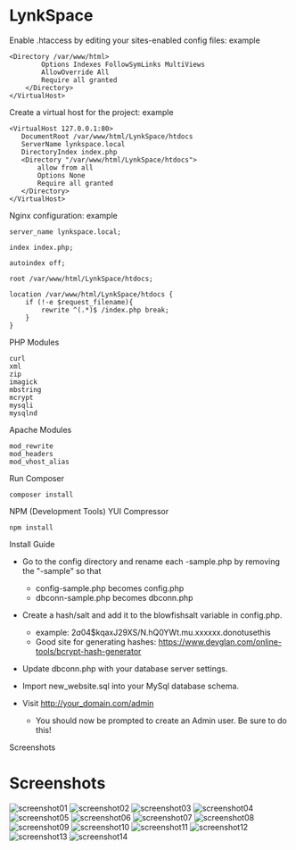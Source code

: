 # LynkSpace
Enable .htaccess by editing your sites-enabled config files: example
```
<Directory /var/www/html>
        Options Indexes FollowSymLinks MultiViews
        AllowOverride All
        Require all granted
    </Directory>
</VirtualHost>
```
 Create a virtual host for the project: example
```
<VirtualHost 127.0.0.1:80>
   DocumentRoot /var/www/html/LynkSpace/htdocs
   ServerName lynkspace.local
   DirectoryIndex index.php
   <Directory "/var/www/html/LynkSpace/htdocs">
       allow from all
       Options None
       Require all granted
   </Directory>
</VirtualHost>
```
Nginx configuration: example
```
server_name lynkspace.local;

index index.php;

autoindex off;

root /var/www/html/LynkSpace/htdocs;

location /var/www/html/LynkSpace/htdocs {
    if (!-e $request_filename){
        rewrite ^(.*)$ /index.php break;
    }
}
```
 PHP Modules
```
curl
xml
zip
imagick
mbstring
mcrypt
mysqli
mysqlnd
```
 Apache Modules
```
mod_rewrite
mod_headers
mod_vhost_alias
```
Run Composer
```
composer install
```
NPM (Development Tools) YUI Compressor
```
npm install
```

Install Guide

- Go to the config directory and rename each -sample.php by removing the "-sample" so that 
    - config-sample.php becomes config.php
    - dbconn-sample.php becomes dbconn.php
    
- Create a hash/salt and add it to the blowfishsalt variable in config.php.
    - example: $2a$04$kqaxJ29XS/N.hQ0YWt.mu.xxxxxx.donotusethis
    - Good site for generating hashes: https://www.devglan.com/online-tools/bcrypt-hash-generator
    
- Update dbconn.php with your database server settings.

- Import new_website.sql into your MySql database schema.

- Visit http://your_domain.com/admin 
    - You should now be prompted to create an Admin user. Be sure to do this!
    
Screenshots
# Screenshots
![screenshot01](https://github.com/teklynk/LynkSpace/blob/development/screenshots/screenshot01.png)
![screenshot02](https://github.com/teklynk/lynkspace/blob/development/screenshots/screenshot02.png)
![screenshot03](https://github.com/teklynk/lynkspace/blob/development/screenshots/screenshot03.png)
![screenshot04](https://github.com/teklynk/lynkspace/blob/development/screenshots/screenshot04.png)
![screenshot05](https://github.com/teklynk/lynkspace/blob/development/screenshots/screenshot05.png)
![screenshot06](https://github.com/teklynk/lynkspace/blob/development/screenshots/screenshot06.png)
![screenshot07](https://github.com/teklynk/lynkspace/blob/development/screenshots/screenshot07.png)
![screenshot08](https://github.com/teklynk/lynkspace/blob/development/screenshots/screenshot08.png)
![screenshot09](https://github.com/teklynk/lynkspace/blob/development/screenshots/screenshot09.png)
![screenshot10](https://github.com/teklynk/lynkspace/blob/development/screenshots/screenshot10.png)
![screenshot11](https://github.com/teklynk/lynkspace/blob/development/screenshots/screenshot11.png)
![screenshot12](https://github.com/teklynk/lynkspace/blob/development/screenshots/screenshot12.png)
![screenshot13](https://github.com/teklynk/lynkspace/blob/development/screenshots/screenshot13.png)
![screenshot14](https://github.com/teklynk/lynkspace/blob/development/screenshots/screenshot14.png)